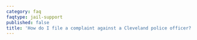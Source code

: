 ```yaml
---
category: faq
faqtype: jail-support
published: false
title: 'How do I file a complaint against a Cleveland police officer? '
---
```


